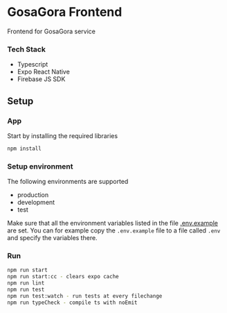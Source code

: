 # GosaGora Frontend
Frontend for GosaGora service

### Tech Stack
- Typescript
- Expo React Native
- Firebase JS SDK

## Setup

### App
Start by installing the required libraries

```bash
npm install
```

### Setup environment
The following environments are supported
- production
- development
- test

Make sure that all the environment variables listed in the file [.env.example](https://github.com/kordaniel/gosagora/blob/main/frontend/.env.example) are set. You can for example copy the `.env.example` file to a file called `.env` and specify the variables there.

### Run
```bash
npm run start
npm run start:cc - clears expo cache
npm run lint
npm run test
npm run test:watch - run tests at every filechange
npm run typeCheck - compile ts with noEmit
```
